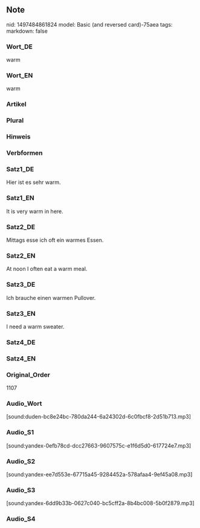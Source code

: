 ## Note
nid: 1497484861824
model: Basic (and reversed card)-75aea
tags: 
markdown: false

### Wort_DE
warm

### Wort_EN
warm

### Artikel


### Plural


### Hinweis


### Verbformen


### Satz1_DE
Hier ist es sehr warm.

### Satz1_EN
It is very warm in here.

### Satz2_DE
Mittags esse ich oft ein warmes Essen.

### Satz2_EN
At noon I often eat a warm meal.

### Satz3_DE
Ich brauche einen warmen Pullover.

### Satz3_EN
I need a warm sweater.

### Satz4_DE


### Satz4_EN


### Original_Order
1107

### Audio_Wort
[sound:duden-bc8e24bc-780da244-6a24302d-6c0fbcf8-2d51b713.mp3]

### Audio_S1
[sound:yandex-0efb78cd-dcc27663-9607575c-e1f6d5d0-617724e7.mp3]

### Audio_S2
[sound:yandex-ee7d553e-67715a45-9284452a-578afaa4-9ef45a08.mp3]

### Audio_S3
[sound:yandex-6dd9b33b-0627c040-bc5cff2a-8b4bc008-5b0f2879.mp3]

### Audio_S4

